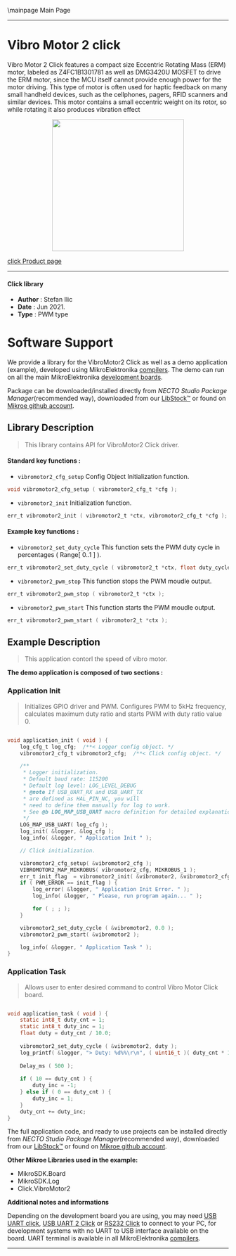 \mainpage Main Page

---
# Vibro Motor 2 click

Vibro Motor 2 Click features a compact size Eccentric Rotating Mass (ERM) motor, labeled as Z4FC1B1301781 as well as DMG3420U MOSFET to drive the ERM motor, since the MCU itself cannot provide enough power for the motor driving. This type of motor is often used for haptic feedback on many small handheld devices, such as the cellphones, pagers, RFID scanners and similar devices. This motor contains a small eccentric weight on its rotor, so while rotating it also produces vibration effect

<p align="center">
  <img src="https://download.mikroe.com/images/click_for_ide/vibromotor2_click.png" height=300px>
</p>

[click Product page](https://www.mikroe.com/vibro-motor-2-click)

---


#### Click library

- **Author**        : Stefan Ilic
- **Date**          : Jun 2021.
- **Type**          : PWM type


# Software Support

We provide a library for the VibroMotor2 Click
as well as a demo application (example), developed using MikroElektronika
[compilers](https://www.mikroe.com/necto-studio).
The demo can run on all the main MikroElektronika [development boards](https://www.mikroe.com/development-boards).

Package can be downloaded/installed directly from *NECTO Studio Package Manager*(recommended way), downloaded from our [LibStock&trade;](https://libstock.mikroe.com) or found on [Mikroe github account](https://github.com/MikroElektronika/mikrosdk_click_v2/tree/master/clicks).

## Library Description

> This library contains API for VibroMotor2 Click driver.

#### Standard key functions :

- `vibromotor2_cfg_setup` Config Object Initialization function.
```c
void vibromotor2_cfg_setup ( vibromotor2_cfg_t *cfg );
```

- `vibromotor2_init` Initialization function.
```c
err_t vibromotor2_init ( vibromotor2_t *ctx, vibromotor2_cfg_t *cfg );
```

#### Example key functions :

- `vibromotor2_set_duty_cycle` This function sets the PWM duty cycle in percentages ( Range[ 0..1 ] ).
```c
err_t vibromotor2_set_duty_cycle ( vibromotor2_t *ctx, float duty_cycle );
```

- `vibromotor2_pwm_stop` This function stops the PWM moudle output.
```c
err_t vibromotor2_pwm_stop ( vibromotor2_t *ctx );
```

- `vibromotor2_pwm_start` This function starts the PWM moudle output.
```c
err_t vibromotor2_pwm_start ( vibromotor2_t *ctx );
```

## Example Description

> This application contorl the speed of vibro motor.

**The demo application is composed of two sections :**

### Application Init

> Initializes GPIO driver and PWM. Configures PWM to 5kHz frequency, calculates maximum duty ratio and starts PWM with duty ratio value 0.

```c

void application_init ( void ) {
    log_cfg_t log_cfg;  /**< Logger config object. */
    vibromotor2_cfg_t vibromotor2_cfg;  /**< Click config object. */

    /** 
     * Logger initialization.
     * Default baud rate: 115200
     * Default log level: LOG_LEVEL_DEBUG
     * @note If USB_UART_RX and USB_UART_TX 
     * are defined as HAL_PIN_NC, you will 
     * need to define them manually for log to work. 
     * See @b LOG_MAP_USB_UART macro definition for detailed explanation.
     */
    LOG_MAP_USB_UART( log_cfg );
    log_init( &logger, &log_cfg );
    log_info( &logger, " Application Init " );

    // Click initialization.

    vibromotor2_cfg_setup( &vibromotor2_cfg );
    VIBROMOTOR2_MAP_MIKROBUS( vibromotor2_cfg, MIKROBUS_1 );
    err_t init_flag  = vibromotor2_init( &vibromotor2, &vibromotor2_cfg );
    if ( PWM_ERROR == init_flag ) {
        log_error( &logger, " Application Init Error. " );
        log_info( &logger, " Please, run program again... " );

        for ( ; ; );
    }

    vibromotor2_set_duty_cycle ( &vibromotor2, 0.0 );
    vibromotor2_pwm_start( &vibromotor2 );

    log_info( &logger, " Application Task " );
}

```

### Application Task

> Allows user to enter desired command to control Vibro Motor Click board.

```c

void application_task ( void ) {
    static int8_t duty_cnt = 1;
    static int8_t duty_inc = 1;
    float duty = duty_cnt / 10.0;
    
    vibromotor2_set_duty_cycle ( &vibromotor2, duty );
    log_printf( &logger, "> Duty: %d%%\r\n", ( uint16_t )( duty_cnt * 10 ) );
    
    Delay_ms ( 500 );
    
    if ( 10 == duty_cnt ) {
        duty_inc = -1;
    } else if ( 0 == duty_cnt ) {
        duty_inc = 1;
    }
    duty_cnt += duty_inc;
}

```


The full application code, and ready to use projects can be installed directly from *NECTO Studio Package Manager*(recommended way), downloaded from our [LibStock&trade;](https://libstock.mikroe.com) or found on [Mikroe github account](https://github.com/MikroElektronika/mikrosdk_click_v2/tree/master/clicks).

**Other Mikroe Libraries used in the example:**

- MikroSDK.Board
- MikroSDK.Log
- Click.VibroMotor2

**Additional notes and informations**

Depending on the development board you are using, you may need
[USB UART click](https://www.mikroe.com/usb-uart-click),
[USB UART 2 Click](https://www.mikroe.com/usb-uart-2-click) or
[RS232 Click](https://www.mikroe.com/rs232-click) to connect to your PC, for
development systems with no UART to USB interface available on the board. UART
terminal is available in all MikroElektronika
[compilers](https://shop.mikroe.com/compilers).

---
